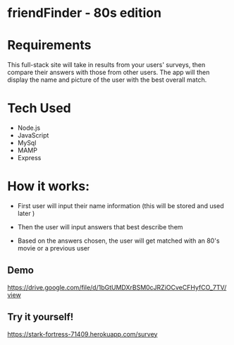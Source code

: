 # friendFinder - 80s edition 

# Requirements 
 This full-stack site will take in results from your users' surveys, then compare their answers with those from other users. The app will then display the name and picture of the user with the best overall match.

 # Tech Used
 - Node.js
 - JavaScript
 - MySql
 - MAMP 
 - Express  

# How it works: 

 - First user will input their name information (this will be stored and used later )


- Then the user will input answers that best describe them 


- Based on the answers chosen, the user will get matched with an 80's movie or a previous user 


     

## Demo 

https://drive.google.com/file/d/1bGtUMDXrBSM0cJRZiOCveCFHyfCO_7TV/view 

## Try it yourself! 

https://stark-fortress-71409.herokuapp.com/survey
